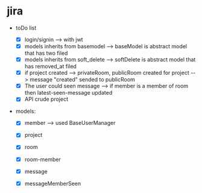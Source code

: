 # jira


- toDo list


  - [x] login/signin --> with jwt
  - [x] models inherits from basemodel --> baseModel is abstract model that has two filed
  - [x] models inherits from soft_delete --> softDelete is abstract model that has removed_at filed
  - [x] if project created --> privateRoom, publicRoom created for project --> message "created" sended to publicRoom
  - [x] The user could seen message --> if member is a member of room then latest-seen-message updated 
  - [x] API crude project
  
 - models:
   - [x] member --> used BaseUserManager 
   - [x] project  
   - [x] room
   - [x] room-member
   - [x] message
   - [x] messageMemberSeen
 


